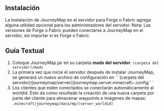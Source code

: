 ## **Instalación**

La instalación de JourneyMap en el servidor para Forge o Fabric agrega alguna utilidad opcional para los administradores del servidor. Nota: Las versiones de Forge o Fabric pueden conectarse a JourneyMap en el servidor, sin importar si es Forge o Fabric.

## **Guía Textual**

1. Coloque JourneyMap.jar en su carpeta **mods del servidor**: ```(carpeta del servidor)/mods```
2. La primera vez que inicie el servidor después de instalar JourneyMap, se generará un nuevo archivo de configuración en ```(carpeta del servidor)/journeymap/server/<version>/journeymap.server.minecraft~<world>.config`` `
3. Los clientes que estén conectados se conectarán automáticamente al worldid. Esto da como resultado la creación de una nueva carpeta por parte del cliente para almacenar waypoints e imágenes de mapas: ```.minecraft/journeymap/data/mp/(server_worldid)```